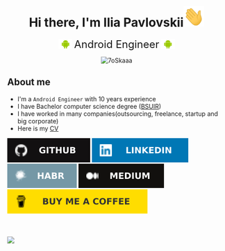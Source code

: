<h1 align="center">Hi there, I'm Ilia Pavlovskii<img src="resources/hi.gif" width="48" height="48"/></h1>
<div align="center">
    <img src="resources/android.png" style="vertical-align: middle;" width="32"/>
    <span style="vertical-align: middle; font-size: x-large;">Android Engineer</span>
    <img src="resources/android.png" style="vertical-align: middle;" width="32"/>
</div>


<p align="center"> 
	<img src="https://komarev.com/ghpvc/?username=IlyaPavlovskii&label=Profile%20views&color=0e75b6&style=plastic" alt="7oSkaaa" />
</p>

## About me
- I'm a `Android Engineer` with 10 years experience  
- I have Bachelor computer science degree (<a href="https://www.bsuir.by/en/">BSUIR</a>)
- I have worked in many companies(outsourcing, freelance, startup and big corporate)
- Here is my [CV](/raw/main/IliaPavlovskii-CV.pdf)


[![github](resources/github.svg)](https://github.com/IlyaPavlovskii/)
[![linkedin](resources/linkedin.svg)](https://www.linkedin.com/in/ipavlovskii/)
[![habr](resources/habr.svg)](https://habr.com/ru/users/TranE91/posts/)
[![medium](resources/medium.svg)](https://pavlovskiiilia.medium.com/)
[!["Buy Me A Coffee"](resources/buy_me_a_coffee.svg)](https://www.buymeacoffee.com/ipavlovskii)

<h1>
    <a href="">
        <img align="" height='130px' src="https://github-readme-stats.vercel.app/api?username=IlyaPavlovskii&hide_title=true&show_icons=true&include_all_commits=true&line_height=21&bg_color=0,EC6C6C,FFD479,FFFC79,73FA79&theme=graywhite" />
    </a>
</h1>
